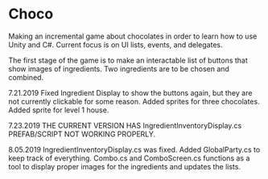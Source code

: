 # Choco
Making an incremental game about chocolates in order to learn how to use Unity and C#. Current focus is on UI lists, events, and delegates.

The first stage of the game is to make an interactable list of buttons that show images of ingredients. Two ingredients are to be chosen and combined.

7.21.2019 Fixed Ingredient Display to show the buttons again, but they are not currently clickable for some reason. Added sprites for three chocolates. Added sprite for level 1 house.

7.23.2019 THE CURRENT VERSION HAS IngredientInventoryDisplay.cs PREFAB/SCRIPT NOT WORKING PROPERLY.

8.05.2019 IngredientInventoryDisplay.cs was fixed. Added GlobalParty.cs to keep track of everything. Combo.cs and ComboScreen.cs functions as a tool to display proper images for the ingredients and updates the lists.
